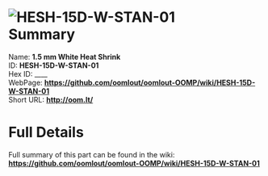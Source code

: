 
![HESH-15D-W-STAN-01](https://github.com/oomlout/oomlout-OOMP/blob/master/parts/HESH-15D-W-STAN-01/HESH-15D-W-STAN-01_420.jpg)   
Summary
=================
  
Name: __1.5 mm White Heat Shrink__    
ID: __HESH-15D-W-STAN-01__   
Hex ID: ____   
WebPage: __https://github.com/oomlout/oomlout-OOMP/wiki/HESH-15D-W-STAN-01__   
Short URL: __http://oom.lt/__   

Full Details
==========================
Full summary of this part can be found in the wiki:   
__https://github.com/oomlout/oomlout-OOMP/wiki/HESH-15D-W-STAN-01__    

